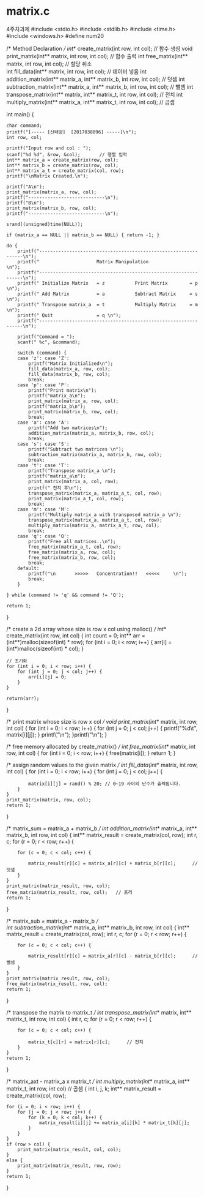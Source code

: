 # matrix.c
4주차과제
#include <stdio.h>
#include <stdlib.h>
#include <time.h>
#include <windows.h>
#define num20


/* Method Declaration */
int** create_matrix(int row, int col);      // 함수 생셩
void print_matrix(int** matrix, int row, int col);  // 함수 출력
int free_matrix(int** matrix, int row, int col);    // 할당 취소   
int fill_data(int** matrix, int row, int col);      // 데이터 넣음
int addition_matrix(int** matrix_a, int** matrix_b, int row, int col);  // 덧셈
int subtraction_matrix(int** matrix_a, int** matrix_b, int row, int col);   // 뺄셈
int transpose_matrix(int** matrix, int** matrix_t, int row, int col);       // 전치
int multiply_matrix(int** matrix_a, int** matrix_t, int row, int col);  // 곱셈

int main()
{

    char command;
    printf("[----- [신태양]  [2017038096] -----]\n");
    int row, col;

    printf("Input row and col : ");
    scanf("%d %d", &row, &col);       // 행렬 입력 
    int** matrix_a = create_matrix(row, col);
    int** matrix_b = create_matrix(row, col);
    int** matrix_a_t = create_matrix(col, row);
    printf("\nMatrix Created.\n");

    printf("A\n");
    print_matrix(matrix_a, row, col);
    printf("----------------------------\n");
    printf("B\n");
    print_matrix(matrix_b, row, col);
    printf("----------------------------\n");

    srand((unsigned)time(NULL));

    if (matrix_a == NULL || matrix_b == NULL) { return -1; }

    do {
        printf("----------------------------------------------------------------\n");
        printf("                     Matrix Manipulation                        \n");
        printf("----------------------------------------------------------------\n");
        printf(" Initialize Matrix   = z           Print Matrix        = p \n");
        printf(" Add Matrix          = a           Subtract Matrix     = s \n");
        printf(" Transpose matrix_a  = t           Multiply Matrix     = m \n");
        printf(" Quit                = q \n");
        printf("----------------------------------------------------------------\n");

        printf("Command = ");
        scanf(" %c", &command);

        switch (command) {
        case 'z': case 'Z':
            printf("Matrix Initialized\n");
            fill_data(matrix_a, row, col);
            fill_data(matrix_b, row, col);
            break;
        case 'p': case 'P':
            printf("Print matrix\n");
            printf("matrix_a\n");
            print_matrix(matrix_a, row, col);
            printf("matrix_b\n");
            print_matrix(matrix_b, row, col);
            break;
        case 'a': case 'A':
            printf("Add two matrices\n");
            addition_matrix(matrix_a, matrix_b, row, col);
            break;
        case 's': case 'S':
            printf("Subtract two matrices \n");
            subtraction_matrix(matrix_a, matrix_b, row, col);
            break;
        case 't': case 'T':
            printf("Transpose matrix_a \n");
            printf("matrix_a\n");
            print_matrix(matrix_a, col, row);
            printf(" 전치 후\n");
            transpose_matrix(matrix_a, matrix_a_t, col, row);
            print_matrix(matrix_a_t, col, row);
            break;
        case 'm': case 'M':
            printf("Multiply matrix_a with transposed matrix_a \n");
            transpose_matrix(matrix_a, matrix_a_t, col, row);
            multiply_matrix(matrix_a, matrix_a_t, row, col);
            break;
        case 'q': case 'Q':
            printf("Free all matrices..\n");
            free_matrix(matrix_a_t, col, row);
            free_matrix(matrix_a, row, col);
            free_matrix(matrix_b, row, col);
            break;
        default:
            printf("\n       >>>>>   Concentration!!   <<<<<     \n");
            break;
        }

    } while (command != 'q' && command != 'Q');

    return 1;
}

/* create a 2d array whose size is row x col using malloc() */
int** create_matrix(int row, int col)
{
    int count = 0;
    int** arr = (int**)malloc(sizeof(int) * row);
    for (int i = 0; i < row; i++) {
        arr[i] = (int*)malloc(sizeof(int) * col);
    }

    // 초기화
    for (int i = 0; i < row; i++) {
        for (int j = 0; j < col; j++) {
            arr[i][j] = 0;
        }
    }

    return(arr);
}

/* print matrix whose size is row x col */
void print_matrix(int** matrix, int row, int col)
{
    for (int i = 0; i < row; i++) {
        for (int j = 0; j < col; j++) {
            printf("%d\t", matrix[i][j]);
        }
        printf("\n");
    }printf("\n");
}


/* free memory allocated by create_matrix() */
int free_matrix(int** matrix, int row, int col)
{
    for (int i = 0; i < row; i++)
    {
        free(matrix[i]);
    }
    return 1;
}


/* assign random values to the given matrix */
int fill_data(int** matrix, int row, int col)
{
    for (int i = 0; i < row; i++)
    {
        for (int j = 0; j < col; j++) {

            matrix[i][j] = rand() % 20; // 0~19 사이의 난수가 출력됩니다.
        }
    }
    print_matrix(matrix, row, col);
    return 1;
}

/* matrix_sum = matrix_a + matrix_b */
int addition_matrix(int** matrix_a, int** matrix_b, int row, int col)
{
    int** matrix_result = create_matrix(col, row);
    int r, c;
    for (r = 0; r < row; r++) {

        for (c = 0; c < col; c++) {

            matrix_result[r][c] = matrix_a[r][c] + matrix_b[r][c];      // 덧셈
        }
    }
    print_matrix(matrix_result, row, col);
    free_matrix(matrix_result, row, col);   // 프리
    return 1;
}

/* matrix_sub = matrix_a - matrix_b */  
int subtraction_matrix(int** matrix_a, int** matrix_b, int row, int col)
{
    int** matrix_result = create_matrix(col, row);
    int r, c;
    for (r = 0; r < row; r++) {

        for (c = 0; c < col; c++) {

            matrix_result[r][c] = matrix_a[r][c] - matrix_b[r][c];      // 뺄셈
        }
    }
    print_matrix(matrix_result, row, col);
    free_matrix(matrix_result, row, col);
    return 1;
}

/* transpose the matrix to matrix_t */
int transpose_matrix(int** matrix, int** matrix_t, int row, int col)
{
    int r, c;
    for (r = 0; r < row; r++) {

        for (c = 0; c < col; c++) {

            matrix_t[c][r] = matrix[r][c];      // 전치
        }
    }
    return 1;
}

/* matrix_axt - matrix_a x matrix_t */
int multiply_matrix(int** matrix_a, int** matrix_t, int row, int col)  // 곱셈
{
    int i, j, k;
    int** matrix_result = create_matrix(col, row);

    for (i = 0; i < row; i++) {
        for (j = 0; j < row; j++) {
            for (k = 0; k < col; k++) {
                matrix_result[i][j] += matrix_a[i][k] * matrix_t[k][j];
            }
        }
    }
    if (row > col) {
        print_matrix(matrix_result, col, col);
    }
    else {
        print_matrix(matrix_result, row, row);
    }
    return 1;
}
